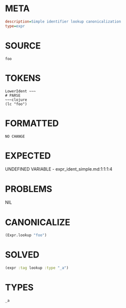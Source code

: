 # META
~~~ini
description=Simple identifier lookup canonicalization
type=expr
~~~
# SOURCE
~~~roc
foo
~~~
# TOKENS
~~~text
LowerIdent ~~~
# PARSE
~~~clojure
(lc "foo")
~~~
# FORMATTED
~~~roc
NO CHANGE
~~~
# EXPECTED
UNDEFINED VARIABLE - expr_ident_simple.md:1:1:1:4
# PROBLEMS
NIL
# CANONICALIZE
~~~clojure
(Expr.lookup "foo")
~~~
# SOLVED
~~~clojure
(expr :tag lookup :type "_a")
~~~
# TYPES
~~~roc
_a
~~~

